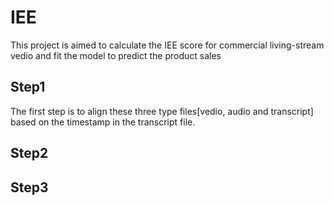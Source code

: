 # IEE
This project is aimed to calculate the IEE score for commercial living-stream vedio and fit the model to predict the product sales
## Step1
The first step is to align these three type files[vedio, audio and transcript] based on the timestamp in the transcript file.
## Step2
## Step3
